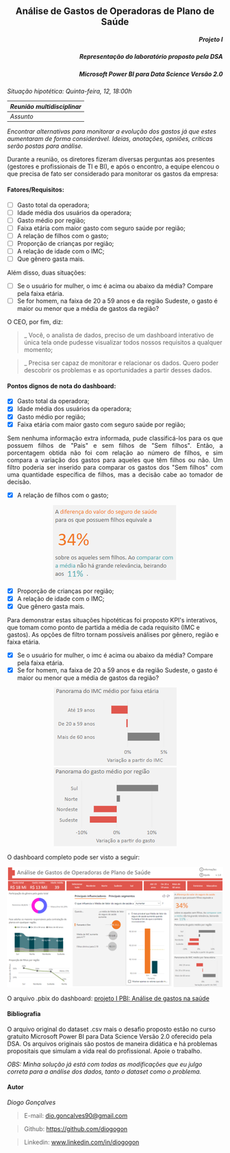 <h2 align="center"> Análise de Gastos de Operadoras de Plano de Saúde </h2>
<h5 align="right"> Projeto I </h5>
<h5 align="right"> Representação do laboratório proposto pela DSA </h5>
<h5 align="right"> Microsoft Power BI para Data Science Versão 2.0 </h5>

*Situação hipotética: Quinta-feira, 12, 18:00h*

*Reunião multidisciplinar*|
------------------------- | 
*Assunto*                 |
*Encontrar alternativas para monitorar a evolução dos gastos já que estes aumentaram de forma considerável. Ideias, anotações, opniões, críticas serão postas para análise.*

Durante a reunião, os diretores fizeram diversas perguntas aos presentes (gestores e profissionais de TI e BI), e após o encontro, a equipe elencou o que precisa de fato ser considerado para monitorar os gastos da empresa:

#### Fatores/Requisitos:
- [ ] Gasto total da operadora;
- [ ] Idade média dos usuários da operadora;
- [ ] Gasto médio por região;
- [ ] Faixa etária com maior gasto com seguro saúde por região;
- [ ] A relação de filhos com o gasto;
- [ ] Proporção de crianças por região;
- [ ] A relação de idade com o IMC;
- [ ] Que gênero gasta mais.

Além disso, duas situações:
- [ ] Se o usuário for mulher, o imc é acima ou abaixo da média? Compare pela faixa etária.
- [ ] Se for homem, na faixa de 20 a 59 anos e da região Sudeste, o gasto é maior ou menor que a média de gastos da região?

O CEO, por fim, diz:
> _ Você, o analista de dados, preciso de um dashboard interativo de única tela onde pudesse visualizar todos nossos requisitos a qualquer momento;

> _ Precisa ser capaz de monitorar e relacionar os dados. Quero poder descobrir os problemas e as oportunidades a partir desses dados.

#### Pontos dignos de nota do dashboard:

- [X] Gasto total da operadora;
- [X] Idade média dos usuários da operadora;
- [X] Gasto médio por região;
- [X] Faixa etária com maior gasto com seguro saúde por região;

<p align="justify"> Sem nenhuma informação extra informada, pude classificá-los para os que possuem filhos de "Pais" e sem filhos de "Sem filhos". Então, a porcentagem obtida não foi com relação ao número de filhos, e sim compara a variação dos gastos para aqueles que têm filhos ou não. Um filtro poderia ser inserido para comparar os gastos dos "Sem filhos" com uma quantidade específica de filhos, mas a decisão cabe ao tomador de decisão. </p>

- [X] A relação de filhos com o gasto;

<p align="center"> <img src="https://github.com/diogogon/projeto-1/blob/main/Text.png">

- [X] Proporção de crianças por região;
- [X] A relação de idade com o IMC;
- [X] Que gênero gasta mais.

Para demonstrar estas situações hipotéticas foi proposto KPI's interativos, que tomam como ponto de partida a média de cada requisito (IMC e gastos). As opções de filtro tornam possíveis análises por gênero, região e faixa etária.

- [X] Se o usuário for mulher, o imc é acima ou abaixo da média? Compare pela faixa etária.
- [X] Se for homem, na faixa de 20 a 59 anos e da região Sudeste, o gasto é maior ou menor que a média de gastos da região?

<p align="center"> <img src="https://github.com/diogogon/projeto-1/blob/main/KPI_IMC.png"> <img src="https://github.com/diogogon/projeto-1/blob/main/KPI_Gasto.png">

O dashboard completo pode ser visto a seguir:

<p align="center"> <img src="https://github.com/diogogon/projeto-1/blob/main/Visual_geral.png">

O arquivo .pbix do dashboard:
[projeto I PBI: Análise de gastos na saúde](https://github.com/diogogon/projeto-1/blob/main/projeto-1.pbix)

#### Bibliografia
O arquivo original do dataset .csv mais o desafio proposto estão no curso gratuito Microsoft Power BI para Data Science Versão 2.0 oferecido pela DSA. Os arquivos originais são postos de maneira didática e há problemas propositais que simulam a vida real do profissional. Apoie o trabalho.

*OBS: Minha solução já está com todas as modificações que eu julgo correta para a análise dos dados, tanto o dataset como o problema.*

#### Autor
*Diogo Gonçalves*
> E-mail: dio.goncalves90@gmail.com

> Github: https://github.com/diogogon

> Linkedin: www.linkedin.com/in/diogogon
